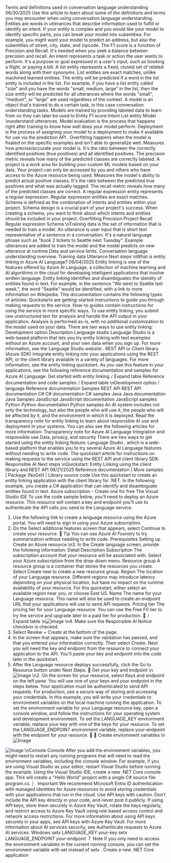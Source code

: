 Terms and definitions used in conversation
language understanding
06/30/2025
Use this article to learn about some of the definitions and terms you may encounter when
using conversation language understanding.
Entities are words in utterances that describe information used to fulfill or identify an intent. If
your entity is complex and you would like your model to identify specific parts, you can break
your model into subentities. For example, you might want your model to predict an address,
but also the subentities of street, city, state, and zipcode.
The F1 score is a function of Precision and Recall. It's needed when you seek a balance between
precision and recall.
An intent represents a task or action the user wants to perform. It's a purpose or goal
expressed in a user's input, such as booking a flight, or paying a bill.
A list entity represents a fixed, closed set of related words along with their synonyms. List
entities are exact matches, unlike machined learned entities.
The entity will be predicted if a word in the list entity is included in the list. For example, if you
have a list entity called "size" and you have the words "small, medium, large" in the list, then
the size entity will be predicted for all utterances where the words "small", "medium", or "large"
are used regardless of the context.
A model is an object that's trained to do a certain task, in this case conversation understanding
tasks. Models are trained by providing labeled data to learn from so they can later be used to
Entity
F1 score
Intent
List entity
Model
\nunderstand utterances.
Model evaluation is the process that happens right after training to know how well does
your model perform.
Deployment is the process of assigning your model to a deployment to make it available
for use via the prediction API
.
Overfitting happens when the model is fixated on the specific examples and isn't able to
generalize well.
Measures how precise/accurate your model is. It's the ratio between the correctly identified
positives (true positives) and all identified positives. The precision metric reveals how many of
the predicted classes are correctly labeled.
A project is a work area for building your custom ML models based on your data. Your project
can only be accessed by you and others who have access to the Azure resource being used.
Measures the model's ability to predict actual positive classes. It's the ratio between the
predicted true positives and what was actually tagged. The recall metric reveals how many of
the predicted classes are correct.
A regular expression entity represents a regular expression. Regular expression entities are
exact matches.
Schema is defined as the combination of intents and entities within your project. Schema
design is a crucial part of your project's success. When creating a schema, you want to think
about which intents and entities should be included in your project.
Overfitting
Precision
Project
Recall
Regular expression
Schema
\nTraining data is the set of information that is needed to train a model.
An utterance is user input that is short text representative of a sentence in a conversation. It's a
natural language phrase such as "book 2 tickets to Seattle next Tuesday". Example utterances
are added to train the model and the model predicts on new utterance at runtime
Data and service limits.
Conversation language understanding overview.
Training data
Utterance
Next steps
\nWhat is entity linking in Azure AI
Language?
06/04/2025
Entity linking is one of the features offered by Azure AI Language, a collection of machine
learning and AI algorithms in the cloud for developing intelligent applications that involve
written language. Entity linking identifies and disambiguates the identity of entities found in
text. For example, in the sentence "We went to Seattle last week.", the word "Seattle" would be
identified, with a link to more information on Wikipedia.
This documentation contains the following types of articles:
Quickstarts are getting-started instructions to guide you through making requests to the
service.
How-to guides contain instructions for using the service in more specific ways.
To use entity linking, you submit raw unstructured text for analysis and handle the API output
in your application. Analysis is performed as-is, with no additional customization to the model
used on your data. There are two ways to use entity linking:
Development option
Description
Language studio
Language Studio is a web-based platform that lets you try entity linking with text
examples without an Azure account, and your own data when you sign up. For
more information, see the Language Studio website
.
REST API or Client
library (Azure SDK)
Integrate entity linking into your applications using the REST API, or the client
library available in a variety of languages. For more information, see the entity
linking quickstart.
As you use this feature in your applications, see the following reference documentation and
samples for Azure AI Language:
Get started with entity linking
ﾉ
Expand table
Reference documentation and code samples
ﾉ
Expand table
\nDevelopment option / language
Reference documentation
Samples
REST API
REST API documentation
C#
C# documentation
C# samples
Java
Java documentation
Java Samples
JavaScript
JavaScript documentation
JavaScript samples
Python
Python documentation
Python samples
An AI system includes not only the technology, but also the people who will use it, the people
who will be affected by it, and the environment in which it is deployed. Read the transparency
note for entity linking to learn about responsible AI use and deployment in your systems. You
can also see the following articles for more information:
Transparency note for Azure AI Language
Integration and responsible use
Data, privacy, and security
There are two ways to get started using the entity linking feature:
Language Studio
, which is a web-based platform that enables you to try several Azure
AI Language features without needing to write code.
The quickstart article for instructions on making requests to the service using the REST
API and client library SDK.
Responsible AI
Next steps
\nQuickstart: Entity Linking using the client
library and REST API
06/21/2025
Reference documentation | More samples
 | Package (NuGet)
 | Library source code
Use this quickstart to create an entity linking application with the client library for .NET. In the
following example, you create a C# application that can identify and disambiguate entities
found in text.
Azure subscription - Create one for free
The Visual Studio IDE
To use the code sample below, you'll need to deploy an Azure resource. This resource will
contain a key and endpoint you'll use to authenticate the API calls you send to the Language
service.
1. Use the following link to create a language resource
 using the Azure portal. You will
need to sign in using your Azure subscription.
2. On the Select additional features screen that appears, select Continue to create your
resource.
 Tip
You can use Azure AI Foundry to try summarization without needing to write code.
Prerequisites
Setting up
Create an Azure resource
\n3. In the Create language screen, provide the following information:
Detail
Description
Subscription
The subscription account that your resource will be associated with. Select your
Azure subscription from the drop-down menu.
Resource
group
A resource group is a container that stores the resources you create. Select Create
new to create a new resource group.
Region
The location of your Language resource. Different regions may introduce latency
depending on your physical location, but have no impact on the runtime availability
of your resource. For this quickstart, either select an available region near you, or
choose East US.
Name
The name for your Language resource. This name will also be used to create an
endpoint URL that your applications will use to send API requests.
Pricing tier
The pricing tier
 for your Language resource. You can use the Free F0 tier to try
the service and upgrade later to a paid tier for production.

ﾉ
Expand table
\n![Image](images/page377_image1.png)
\n4. Make sure the Responsible AI Notice checkbox is checked.
5. Select Review + Create at the bottom of the page.
6. In the screen that appears, make sure the validation has passed, and that you entered
your information correctly. Then select Create.
Next you will need the key and endpoint from the resource to connect your application to the
API. You'll paste your key and endpoint into the code later in the quickstart.
1. After the Language resource deploys successfully, click the Go to Resource button under
Next Steps.

Get your key and endpoint
\n![Image](images/page378_image1.png)
\n2. On the screen for your resource, select Keys and endpoint on the left pane. You will use
one of your keys and your endpoint in the steps below.
Your application must be authenticated to send API requests. For production, use a secure way
of storing and accessing your credentials. In this example, you will write your credentials to
environment variables on the local machine running the application.
To set the environment variable for your Language resource key, open a console window, and
follow the instructions for your operating system and development environment.
To set the LANGUAGE_KEY  environment variable, replace your-key  with one of the keys for
your resource.
To set the LANGUAGE_ENDPOINT  environment variable, replace your-endpoint  with the
endpoint for your resource.


Create environment variables
\n![Image](images/page379_image1.png)

![Image](images/page379_image2.png)
\nConsole
Console
After you add the environment variables, you might need to restart any running programs
that will need to read the environment variables, including the console window. For
example, if you are using Visual Studio as your editor, restart Visual Studio before running
the example.
Using the Visual Studio IDE, create a new .NET Core console app. This will create a "Hello
World" project with a single C# source file: program.cs.
） Important
We recommend Microsoft Entra ID authentication with managed identities for Azure
resources to avoid storing credentials with your applications that run in the cloud.
Use API keys with caution. Don't include the API key directly in your code, and never post
it publicly. If using API keys, store them securely in Azure Key Vault, rotate the keys
regularly, and restrict access to Azure Key Vault using role based access control and
network access restrictions. For more information about using API keys securely in your
apps, see API keys with Azure Key Vault.
For more information about AI services security, see Authenticate requests to Azure AI
services.
Windows
setx LANGUAGE_KEY your-key
setx LANGUAGE_ENDPOINT your-endpoint
７ Note
If you only need to access the environment variables in the current running console,
you can set the environment variable with set  instead of setx .
Create a new .NET Core application
